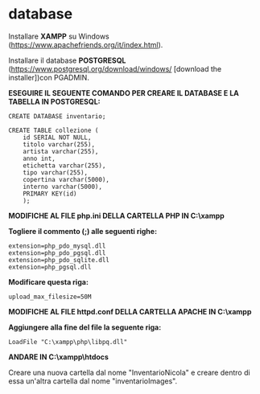 # database

Installare **XAMPP** su Windows (https://www.apachefriends.org/it/index.html).

Installare il database **POSTGRESQL** (https://www.postgresql.org/download/windows/ [download the installer])con PGADMIN. 

**ESEGUIRE IL SEGUENTE COMANDO PER CREARE IL DATABASE E LA TABELLA IN POSTGRESQL:**

```
CREATE DATABASE inventario;

CREATE TABLE collezione (
	id SERIAL NOT NULL,
	titolo varchar(255),
	artista varchar(255),
	anno int,
	etichetta varchar(255),
	tipo varchar(255),
	copertina varchar(5000),
	interno varchar(5000),
	PRIMARY KEY(id)
	);
```

**MODIFICHE AL FILE php.ini DELLA CARTELLA PHP IN C:\xampp**

**Togliere il commento (;) alle seguenti righe:**
```
extension=php_pdo_mysql.dll
extension=php_pdo_pgsql.dll
extension=php_pdo_sqlite.dll
extension=php_pgsql.dll
```
**Modificare questa riga:**
```
upload_max_filesize=50M
```

**MODIFICHE AL FILE httpd.conf DELLA CARTELLA APACHE IN C:\xampp**

**Aggiungere alla fine del file la seguente riga:**
```
LoadFile "C:\xampp\php\libpq.dll"
```
**ANDARE IN C:\xampp\htdocs**

Creare una nuova cartella dal nome "InventarioNicola" e creare dentro di essa un'altra cartella dal nome "inventarioImages".
